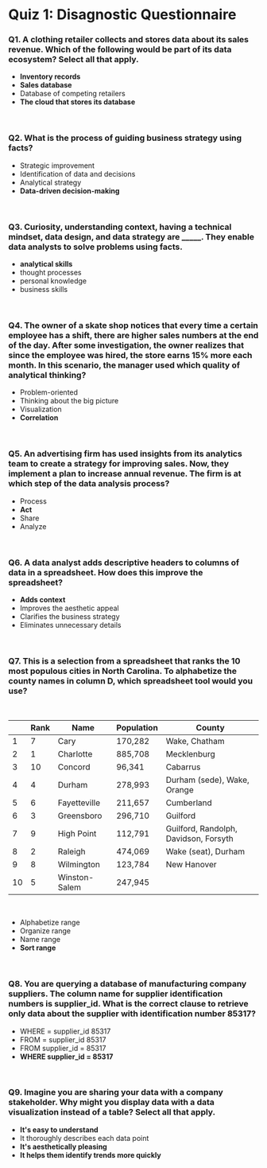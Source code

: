 # Quiz 1: Disagnostic Questionnaire

### Q1. A clothing retailer collects and stores data about its sales revenue. Which of the following would be part of its data ecosystem? Select all that apply.

- **Inventory records**
- **Sales database**
- Database of competing retailers
- **The cloud that stores its database**

&nbsp;

### Q2. What is the process of guiding business strategy using facts?

- Strategic improvement
- Identification of data and decisions
- Analytical strategy
- **Data-driven decision-making**

&nbsp;

### Q3. Curiosity, understanding context, having a technical mindset, data design, and data strategy are _____. They enable data analysts to solve problems using facts.

- **analytical skills**
- thought processes
- personal knowledge
- business skills

&nbsp;

### Q4. The owner of a skate shop notices that every time a certain employee has a shift, there are higher sales numbers at the end of the day. After some investigation, the owner realizes that since the employee was hired, the store earns 15% more each month. In this scenario, the manager used which quality of analytical thinking?

- Problem-oriented
- Thinking about the big picture
- Visualization
- **Correlation**

&nbsp;

### Q5. An advertising firm has used insights from its analytics team to create a strategy for improving sales. Now, they implement a plan to increase annual revenue. The firm is at which step of the data analysis process?

- Process
- **Act**
- Share
- Analyze

&nbsp;

### Q6. A data analyst adds descriptive headers to columns of data in a spreadsheet. How does this improve the spreadsheet?

- **Adds context**
- Improves the aesthetic appeal
- Clarifies the business strategy
- Eliminates unnecessary details

&nbsp;

### Q7. This is a selection from a spreadsheet that ranks the 10 most populous cities in North Carolina. To alphabetize the county names in column D, which spreadsheet tool would you use?

&nbsp;

|    | Rank   | Name          | Population| County                                |
|----|--------|---------------|-----------|---------------------------------------|
| 1  | 7      | Cary          | 170,282   | Wake, Chatham                         |
| 2  | 1      | Charlotte     | 885,708   | Mecklenburg                           |
| 3  | 10     | Concord       | 96,341    | Cabarrus                              |
| 4  | 4      | Durham        | 278,993   | Durham (sede), Wake, Orange           |
| 5  | 6      | Fayetteville  | 211,657   | Cumberland                            |
| 6  | 3      | Greensboro    | 296,710   | Guilford                              |
| 7  | 9      | High Point    | 112,791   | Guilford, Randolph, Davidson, Forsyth |
| 8  | 2      | Raleigh       | 474,069   | Wake (seat), Durham                   |
| 9  | 8      | Wilmington    | 123,784   | New Hanover                           |
| 10 | 5      | Winston-Salem | 247,945   |                                       |

&nbsp;

- Alphabetize range
- Organize range
- Name range
- **Sort range**

&nbsp;

### Q8. You are querying a database of manufacturing company suppliers. The column name for supplier identification numbers is supplier_id. What is the correct clause to retrieve only data about the supplier with identification number 85317?

- WHERE = supplier_id 85317
- FROM = supplier_id 85317
- FROM supplier_id = 85317
- **WHERE supplier_id = 85317**

&nbsp;

### Q9. Imagine you are sharing your data with a company stakeholder. Why might you display data with a data visualization instead of a table? Select all that apply.

- **It's easy to understand**
- It thoroughly describes each data point
- **It's aesthetically pleasing**
- **It helps them identify trends more quickly**